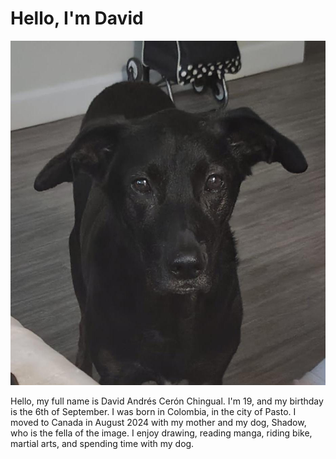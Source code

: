 # Hello, I'm David

![Shadow](images/Shadow.jpeg)

Hello, my full name is David Andrés Cerón Chingual.
I'm 19, and my birthday is the 6th of September.
I was born in Colombia, in the city of Pasto. I moved to Canada in August 2024 with my mother and my dog, Shadow, who is the fella of the image.
I enjoy drawing, reading manga, riding bike, martial arts, and spending time with my dog.
